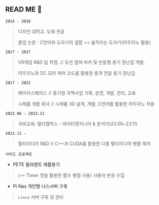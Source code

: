 ## READ ME 👋

`2014 - 2018` 
> 디자인 대학교. 도예 전공
>
> 졸업 논문 : C언어와 도자기의 결합 == 움직이는 도자기(아두이노 활용)

`2017 - 2017`
>VR게임 R&D 팀 작업. // 모션 캡쳐 마커 및 반응형 총기 장난감 개발.
>
>아두이노와 DC 모터 제어 코드를 활용한 충격 전달 총기 장난감.

`2017 - 2022`
>메이커스페이스 // 중기청 국책사업 기획, 운영, 개발, 관리, 교육
>
>시제품 개발 회사 // 시제품 3D 설계, 개발, C언어를 활용한 아두이노 적용

`2023.06 - 2023.11`
> 국비교육: 멀티캠퍼스 - 데이터엔지니어 & 분석가(23.06~23.11)

`2023.11 - `
> 멀티미디어 R&D // C++과 CUDA를 활용한 다중 멀티미디어 병합 제어


`사이드 프로젝트`
- PETE 필라멘트 재활용기
> `C++` Timer 셋을 활용한 함수 병렬 사용/ 사용자 반응 수집

- Pi Nas 개인형 나스서버 구축
> `Linux` 서버 구축 및 관리
<!--
**KimEC995/KimEC995** is a ✨ _special_ ✨ repository because its `README.md` (this file) appears on your GitHub profile.

Here are some ideas to get you started:

- 🔭 I’m currently working on ...
- 🌱 I’m currently learning ...
- 👯 I’m looking to collaborate on ...
- 🤔 I’m looking for help with ...
- 💬 Ask me about ...
- 📫 How to reach me: ...
- 😄 Pronouns: ...
- ⚡ Fun fact: ...

#include "cuda_runtime.h"
#include "device_launch_parameters.h"

#include <stdio.h>
#include <stdlib.h>
#include <string.h>
#include <math.h>

//벡터의 크기는 기호상수(Symbolic Constant) 로 정의.
#define NUM_DATA 104857

//커널 정의(벡터연산)
__global__ void vecADD(int* _a, int* _b, int* _c, int _size)
{
	//thread ID
	int tID = (blockIdx.x * blockDim.x) + threadIdx.x;

	//연산
	if(tID < _size)
	_c[tID] = _a[tID] + _b[tID];
}

int main(void)
{
	int* a, * b, * c, * hc;    //Host벡터
	int* da, * db, * dc;       //Device 벡터

	int memSize = sizeof(int) * NUM_DATA;
	printf("%d elements, memSize = %d bytes \n", NUM_DATA, memSize);

	// Host단에서 할당, 초기화0
	a = new int[NUM_DATA]; memset(a, 0, memSize);
	b = new int[NUM_DATA]; memset(a, 0, memSize);
	c = new int[NUM_DATA]; memset(a, 0, memSize);
	hc = new int[NUM_DATA]; memset(a, 0, memSize);

	// 난수 할당
	for (int i = 0; i < NUM_DATA; i++)
	{
		a[i] = rand() % 10;
		b[i] = rand() % 10;
	}

	// 비교용: Host단에서 연산해보기(직렬연산)
	for (int i = 0; i < NUM_DATA; i++)
	{
		hc[i] = a[i] + b[i];
	}

	// Device 메모리 할당, 초기화
	cudaMalloc(&da, memSize); cudaMemset(da, 0, memSize);
	cudaMalloc(&db, memSize); cudaMemset(db, 0, memSize);
	cudaMalloc(&dc, memSize); cudaMemset(dc, 0, memSize);

	// 벡터 복사(Host -> Device)
	cudaMemcpy(da, a, memSize, cudaMemcpyHostToDevice);
	cudaMemcpy(db, b, memSize, cudaMemcpyHostToDevice);

	//스레드 레이아웃 설정
	dim3 dimGrid(ceil((float)NUM_DATA / 256), 1, 1);
	dim3 dimBlock(256, 1, 1);

	// 커널 호출
	vecADD <<< dimGrid, dimBlock>> > (da, db, dc, NUM_DATA);

	// 벡터 복사(Device -> Host)
	cudaMemcpy(c, dc, memSize, cudaMemcpyDeviceToHost);

	// Device 메모리 해제
	cudaFree(da);
	cudaFree(db);
	cudaFree(dc);

	// 연산 결과 비교
	bool result = true;
	for (int i = 0; i < NUM_DATA; i++)
	{
		if (c[i] != hc[i])
		{
			printf("[%d] Result Not Matched!! (%d, %d)\n", i, c[i], hc[i]);
			result = false;
		}
	}
	if (result)
		printf("GPU Works Well\n");

	// Host 메모리 해제
	delete[] a;
	delete[] b;
	delete[] c;

	return 0;
}
-->
